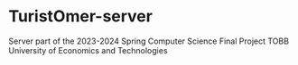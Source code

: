# TuristOmer-server
Server part of the 2023-2024 Spring Computer Science Final Project TOBB University of Economics and Technologies
